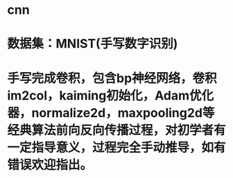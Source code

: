 # cnn
# 数据集：MNIST(手写数字识别) 
# 手写完成卷积，包含bp神经网络，卷积im2col，kaiming初始化，Adam优化器，normalize2d，maxpooling2d等经典算法前向反向传播过程，对初学者有一定指导意义，过程完全手动推导，如有错误欢迎指出。
